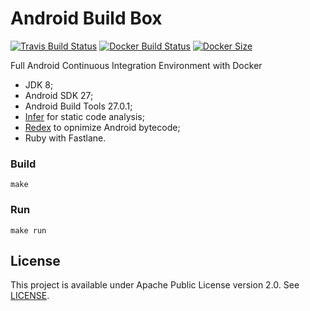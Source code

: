 # Android Build Box
[![Travis Build Status](https://travis-ci.org/vitorsalgado/android-build-box.svg?branch=master)](https://travis-ci.org/vitorsalgado/android-build-box) 
[![Docker Build Status](https://img.shields.io/docker/build/vitorsalgado/android-build-box.svg)](https://hub.docker.com/r/vitorsalgado/android-build-box/) 
[![Docker Size](https://images.microbadger.com/badges/image/vitorsalgado/android-build-box.svg)](https://microbadger.com/images/vitorsalgado/android-build-box)

Full Android Continuous Integration Environment with Docker

* JDK 8;
* Android SDK 27;
* Android Build Tools 27.0.1;
* [Infer](http://fbinfer.com/) for static code analysis;
* [Redex](http://fbredex.com/) to opnimize Android bytecode;
* Ruby with Fastlane.

### Build
`make`

### Run
`make run`

## License
This project is available under Apache Public License version 2.0. See [LICENSE](LICENSE).
